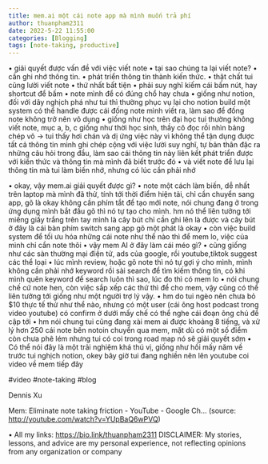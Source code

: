 ```yaml
---
title: mem.ai một cái note app mà mình muốn trả phí
author: thuanpham2311
date: 2022-5-22 11:55:00
categories: [Blogging]
tags: [note-taking, productive]
---
```


 • giải quyết được vấn đề với việc viết note
 • tại sao chúng ta lại viết note?
   • cần ghi nhớ thông tin.
   • phát triển thông tin thành kiến thức.
 • thật chất tui cũng lười viết note
 • thứ nhất bất tiện
   • phải suy nghĩ kiếm cái bấm nút, hay shortcut để bấm
   • note mình để có đúng chổ hay chưa
 • giống như notion, đối với dây nghịch phá như tui thì thường phục vụ lại cho notion build một system có thể handle được cái đống note mình viết ra, làm sao để đống note không trở nên vô dụng
 • giống như học trên đại học tui thường không viết note, mục a, b, c giống như thời học sinh, thầy cô đọc rồi nhìn bảng chép vô -> tui thấy hơi chán và dị ứng việc này vì không thể tận dụng được tất cả thông tin mình ghi chép cộng với việc lười suy nghĩ, tự bản thân đặc ra những câu hỏi trong đầu, làm sao cái thông tin này liên kết phát triển được với kiến thức và thông tin mà mình đã biết trước đó
 • và viết note để lưu lại thông tin mà tui làm biến nhớ, nhưng có lúc cần phải nhớ

 • okay, vậy mem.ai giải quyết được gì?
   • note một cách làm biến, dễ nhất trên laptop mà mình đã thử, tính tới thời điểm hiện tải, chỉ cần chuyển sang app, gõ là okay không cần phím tắt để tạo mới note, nói chung đang ở trong ứng dụng mình bắt đầu gõ thì nó tự tạo cho mình. hm nó thể liên tưởng tới miếng giấy trắng trên tay mình là cây bút chỉ cần ghi lên là được và cây bút ở đây là cái bàn phím switch sang app gõ một phát là okay
   • còn việc build system để tối ưu hóa những cái note như thể nào thì để mem lo, việc của mình chỉ cần note thôi
   • vậy mem AI ở đây làm cái méo gì?
     • cũng giống như các sàn thường mại điện tử, ads của google, rồi youtube,tiktok suggest các thể loại
     • lúc mình review, hoặc gõ note thì nó tự gợi ý cho mình, mình không cần phải nhớ keyword rồi sài search để tìm kiếm thông tin, có khi mình quên keyword để search luôn thì sao, lúc đo thì có mem lo
     • nói chung chế cứ note hen, còn việc sắp xếp các thứ thì để cho mem, vậy cũng có thể liên tưởng tới giống như một người trợ lý vậy.
     • hm do tui ngèo nên chưa bỏ $10 thực tế thử như thể nào, nhưng có một user (cái ông host podcast trong video youtube) có confirm ở dưới mấy chế có thể nghe cái đoạn ông chú đề cập tới
 • hm nói chung tui cũng đang xài mem ai được khoảng 8 tiếng, và xử lý hơn 250 cái note bên notoin chuyển qua mem, mặt dù có một số điểm còn chưa phê lém nhưng tui có coi trong road map nó sẽ giải quyết sớm
 • Có thể nói đây là một trải nghiệm khá thú vị, giống như hồi mấy năm về trước tui nghịch notion, okey bây giờ tui đang nghiền nên lên youtube coi video về mem tiếp đây

#video #note-taking #blog

Dennis Xu

Mem: Eliminate note taking friction - YouTube - Google Ch... (source: http://youtube.com/watch?v=YUpBaQ6wPVQ)

 • All my links: https://bio.link/thuanpham2311
DISCLAIMER: My stories, lessons, and advice are my personal experience, not reflecting opinions from any organization or company

